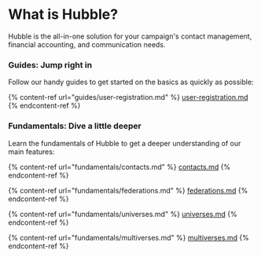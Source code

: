 # What is Hubble?

Hubble is the all-in-one solution for your campaign's contact management, financial accounting, and communication needs.

### Guides: Jump right in

Follow our handy guides to get started on the basics as quickly as possible:

{% content-ref url="guides/user-registration.md" %}
[user-registration.md](guides/user-registration.md)
{% endcontent-ref %}

### Fundamentals: Dive a little deeper

Learn the fundamentals of Hubble to get a deeper understanding of our main features:

{% content-ref url="fundamentals/contacts.md" %}
[contacts.md](fundamentals/contacts.md)
{% endcontent-ref %}

{% content-ref url="fundamentals/federations.md" %}
[federations.md](fundamentals/federations.md)
{% endcontent-ref %}

{% content-ref url="fundamentals/universes.md" %}
[universes.md](fundamentals/universes.md)
{% endcontent-ref %}

{% content-ref url="fundamentals/multiverses.md" %}
[multiverses.md](fundamentals/multiverses.md)
{% endcontent-ref %}
